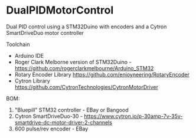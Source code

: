 # DualPIDMotorControl
Dual PID control using a STM32Duino with encoders and a Cytron SmartDriveDuo motor controller

Toolchain
- Arduino IDE
- Roger Clark Melborne version of STM32Duino - https://github.com/rogerclarkmelbourne/Arduino_STM32
- Rotary Encoder Library https://github.com/enjoyneering/RotaryEncoder
- Cytron Library https://github.com/CytronTechnologies/CytronMotorDriver

BOM:
1. "Bluepill" STM32 controller - EBay or Bangood
2. Cytron SmartDriveDuo-30 - https://www.cytron.io/p-30amp-7v-35v-smartdrive-dc-motor-driver-2-channels
3. 600 pulse/rev encoder - EBay

